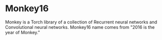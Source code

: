 # Monkey16

Monkey is a Torch library of a collection of Recurrent neural networks and Convolutional neural networks. 
Monkey16 name comes from "2016 is the year of Monkey."

